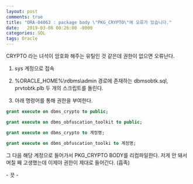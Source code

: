 ```yaml
---
layout: post
comments: true
title: "ORA-04063 : package body \"PKG_CRYPTO\"에 오류가 있습니다."
date:   2019-03-08 00:26:00 -0000
categories: SQL
tags: Oracle
---
```

CRYPTO 라는 녀석이 암호화 해주는 유틸인 것 같은데 권한이 없으면 오류난다.

1. sys 계정으로 접속

2. %ORACLE_HOME%\rdbms\admin 경로에 존재하는 dbmsobtk.sql, prvtobtk.plb 두 개의 스크립트를 돌린다.

3. 아래 명령어를 통해 권한을 부여한다.

```sql
grant execute on dbms_crypto to public;

grant execute on dbms_obfuscation_toolkit to public;
```

```sql
grant execute on dbms_crypto to 계정명;

grant execute on dbms_obfuscation_toolki to 계정명;
```

그 다음 해당 계정으로 들어가서 PKG_CRYPTO BODY를 리컴파일한다. 
저게 안 돼서 며칠 째 고생했는데 이제야 권한이 제대로 들어간다. (흡족)

\- 끗 \-